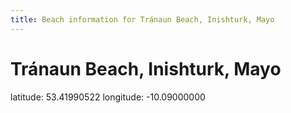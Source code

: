 ```yaml
---
title: Beach information for Tránaun Beach, Inishturk, Mayo
---
```

# Tránaun Beach, Inishturk, Mayo 

<div class="location-info">latitude: 53.41990522 longitude: -10.09000000</div>
<div id="met-eireann-warnings"></div>
<div></div>